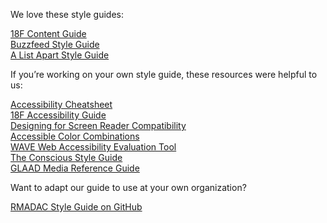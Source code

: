 We love these style guides:

[18F Content Guide](https://pages.18f.gov/content-guide/)  
[Buzzfeed Style Guide](http://www.buzzfeed.com/emmyf/buzzfeed-style-guide)  
[A List Apart Style Guide](http://alistapart.com/about/style-guide)

If you’re working on your own style guide, these resources were helpful to us:

[Accessibility Cheatsheet](http://bitsofco.de/2015/the-accessibility-cheatsheet/)  
[18F Accessibility Guide](https://18f.github.io/accessibility/index.html)  
[Designing for Screen Reader Compatibility](http://webaim.org/techniques/screenreader/)  
[Accessible Color Combinations](http://colorsafe.co/)  
[WAVE Web Accessibility Evaluation Tool](http://wave.webaim.org/)  
[The Conscious Style Guide](http://consciousstyleguide.com/)  
[GLAAD Media Reference Guide](http://www.glaad.org/reference)

Want to adapt our guide to use at your own organization?

[RMADAC Style Guide on GitHub](https://github.com/jessemutz/rmada-brand)
